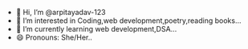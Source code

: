 - 👋 Hi, I’m @arpitayadav-123
- 👀 I’m interested in Coding,web development,poetry,reading books...
- 🌱 I’m currently learning web development,DSA...
- 😄 Pronouns: She/Her..


<!---
arpitayadav-123/arpitayadav-123 is a ✨ special ✨ repository because its `README.md` (this file) appears on your GitHub profile.
You can click the Preview link to take a look at your changes.
--->
